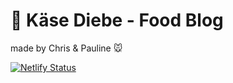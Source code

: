 # 🧀 Käse Diebe - Food Blog
made by Chris & Pauline 🐭

[![Netlify Status](https://api.netlify.com/api/v1/badges/0196b3ce-c896-46f6-8acc-e9f485bd233e/deploy-status)](https://app.netlify.com/sites/kaese-diebe/deploys)
